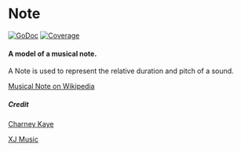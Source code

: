 # Note

[![GoDoc](https://godoc.org/gopkg.in/music-theory.v0/note?status.svg)](https://godoc.org/gopkg.in/music-theory.v0/note) [![Coverage](https://img.shields.io/badge/coverage-100%-brightgreen.svg?style=flat)](https://gocover.io/gopkg.in/music-theory.v0/note)

#### A model of a musical note.

A Note is used to represent the relative duration and pitch of a sound.

[Musical Note on Wikipedia](https://en.wikipedia.org/wiki/Musical_note)

##### Credit

[Charney Kaye](https://charneykaye.com)

[XJ Music](https://xj.io)

